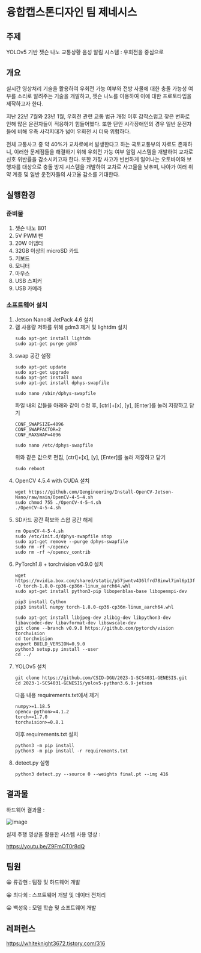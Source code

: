 # 융합캡스톤디자인 팀 제네시스
## 주제

YOLOv5 기반 젯슨 나노 교통상황 음성 알림 시스템 : 우회전을 중심으로

## 개요

실시간 영상처리 기술을 활용하여 우회전 가능 여부와 전방 사물에 대한 충돌 가능성 여부를 소리로 알려주는 기술을 개발하고, 젯슨 나노를 이용하여 이에 대한 프로토타입을 제작하고자 한다.  

지난 22년 7월와 23년 1월, 우회전 관련 교통 법규 개정 이후 갑작스럽고 잦은 변화로 인해 많은 운전자들이 적응하기 힘들어했다. 또한 단안 시각장애인의 경우 일반 운전자들에 비해 우측 사각지대가 넓어 우회전 시 더욱 위험하다.  

전체 교통사고 중 약 40%가 교차로에서 발생한다고 하는 국토교통부의 자료도 존재하니, 이러한 문제점들을 해결하기 위해 우회전 가능 여부 알림 시스템을 개발하여 교차로 신호 위반률을 감소시키고자 한다. 또한 가장 사고가 빈번하게 일어나는 오토바이와 보행자를 대상으로 충돌 방지 시스템을 개발하여 교차로 사고율을 낮추며, 나아가 여러 취약 계층 및 일반 운전자들의 사고율 감소를 기대한다. 

## 실행환경 

### 준비물

1. 젯슨 나노 B01  
2. 5V PWM 팬  
3. 20W 어댑터
4. 32GB 이상의 microSD 카드  
5. 키보드  
6. 모니터  
7. 마우스  
8. USB 스피커  
9. USB 카메라

### 소프트웨어 설치

1. Jetson Nano에 JetPack 4.6 설치
2. 램 사용량 저하를 위해 gdm3 제거 및 lightdm 설치
   ```
   sudo apt-get install lightdm
   sudo apt-get purge gdm3
   ```
3. swap 공간 설정
   ```
   sudo apt-get update
   sudo apt-get upgrade
   sudo apt-get install nano
   sudo apt-get install dphys-swapfile

   sudo nano /sbin/dphys-swapfile
   ```
   파일 내의 값들을 아래와 같이 수정 후, [ctrl]+[x], [y], [Enter]를 눌러 저장하고 닫기
   ```
   CONF_SWAPSIZE=4096
   CONF_SWAPFACTOR=2
   CONF_MAXSWAP=4096
   ```
   ```
   sudo nano /etc/dphys-swapfile
   ```
   위와 같은 값으로 편집, [ctrl]+[x], [y], [Enter]를 눌러 저장하고 닫기
   ```
   sudo reboot
   ```
4. OpenCV 4.5.4 with CUDA 설치
   ```
   wget https://github.com/Qengineering/Install-OpenCV-Jetson-Nano/raw/main/OpenCV-4-5-4.sh
   sudo chmod 755 ./OpenCV-4-5-4.sh
   ./OpenCV-4-5-4.sh
   ```
5. SD카드 공간 확보와 스왑 공간 해제
   ```
   rm OpenCV-4-5-4.sh
   sudo /etc/init.d/dphys-swapfile stop
   sudo apt-get remove --purge dphys-swapfile
   sudo rm -rf ~/opencv
   sudo rm -rf ~/opencv_contrib
   ```
6. PyTorch1.8 + torchvision v0.9.0 설치
   ```
   wget https://nvidia.box.com/shared/static/p57jwntv436lfrd78inwl7iml6p13fzh.whl -O torch-1.8.0-cp36-cp36m-linux_aarch64.whl
   sudo apt-get install python3-pip libopenblas-base libopenmpi-dev

   pip3 install Cython
   pip3 install numpy torch-1.8.0-cp36-cp36m-linux_aarch64.whl

   sudo apt-get install libjpeg-dev zlib1g-dev libpython3-dev libavcodec-dev libavformat-dev libswscale-dev
   git clone --branch v0.9.0 https://github.com/pytorch/vision torchvision
   cd torchvision
   export BUILD_VERSION=0.9.0
   python3 setup.py install --user
   cd ../ 
   ```
7. YOLOv5 설치
   ```
   git clone https://github.com/CSID-DGU/2023-1-SCS4031-GENESIS.git
   cd 2023-1-SCS4031-GENESIS/yolov5-python3.6.9-jetson
   ```
   다음 내용 requirements.txt에서 제거
   ```
   numpy>=1.18.5
   opencv-python>=4.1.2
   torch>=1.7.0
   torchvision>=0.8.1
   ```
   이후 requirements.txt 설치
   ```
   python3 -m pip install
   python3 -m pip install -r requirements.txt
   ```
8. detect.py 실행
   ```
   python3 detect.py --source 0 --weights final.pt --img 416
   ```
   
## 결과물

하드웨어 결과물 :  

![image](https://github.com/CSID-DGU/2023-1-SCS4031-GENESIS/assets/101885318/b41f1e62-748c-4240-a8fa-df87914aeceb)  
  
실제 주행 영상을 활용한 시스템 사용 영상 :  

https://youtu.be/Z9FmOT0r8dQ

## 팀원

😀 류강현 : 팀장 및 하드웨어 개발

😀 최다희 : 스프트웨어 개발 및 데이터 전처리

😀 백성욱 : 모델 학습 및 소프트웨어 개발

## 레퍼런스

https://whiteknight3672.tistory.com/316  
